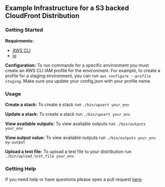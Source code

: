 ## Example Infrastructure for a S3 backed CloudFront Distribution


### Getting Started

**Requirments:**
- [AWS CLI](http://docs.aws.amazon.com/cli/latest/userguide/installing.html#install-bundle-other-os)
- [jq](https://stedolan.github.io/jq/)

**Configuration:**
To run commands for a specific environment you must create an AWS CLI IAM profile for the environment. For example, to create a profile for a staging environment, you can run `aws configure --profile staging`. Make sure you update your config.json with your profile name.


### Usage

**Create a stack:**
To create a stack run
`./bin/upsert your_env`

**Update a stack:**
To create a stack run
`./bin/upsert your_env`

**View available outputs:**
To view available outputs run
`./bin/outputs your_env`

**View output value:**
To view available outputs run
`./bin/outputs your_env my-output`

**Upload a test file:**
To upload a test file to your distribution run
`./bin/upload_test_file your_env`

### Getting Help
If you need help or have questions please open a pull request [here](https://github.com/bradly/example-aws-cloudfront-infrastucture/issues/new).

